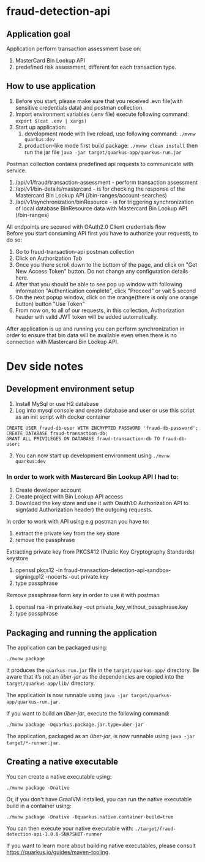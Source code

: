 # fraud-detection-api

## Application goal
Application perform transaction assessment base on:
1. MasterCard Bin Lookup API
2. predefined risk assessment, different for each transaction type.

## How to use application
1. Before you start, please make sure that you received .evn file(with sensitive credentials data) and postman collection.
2. Import environment variables (.env file) execute following command:  ``export $(cat .env | xargs)``
3. Start up application:
   1. development mode with live reload, use following command: ``./mvnw quarkus:dev`` </br>
   2. production-like mode first build package: ``./mvnw clean install`` then run the jar file ``java -jar target/quarkus-app/quarkus-run.jar``

Postman collection contains predefined api requests to communicate with service.
1. /api/v1/fraud/transaction-assessment - perform transaction assessment
2. /api/v1/bin-details/mastercard - is for checking the response of the Mastercard Bin Lookup API (/bin-ranges/account-searches)
3. /api/v1/synchronization/binResource - is for triggering synchronization of local database BinResource data with Mastercard Bin Lookup API (/bin-ranges)

All endpoints are secured with OAuth2.0 Client credentials flow </br>
Before you start consuming API first you have to authorize your requests, to do so:
1. Go to fraud-transaction-api postman collection 
2. Click on Authorization Tab
3. Once you there scroll down to the bottom of the page, and click on "Get New Access Token" button. Do not change any configuration details here.
4. After that you should be able to see pop up window with following information "Authentication complete", click "Proceed" or vait 5 second
5. On the next popup window, click on the orange(there is only one orange button) button "Use Token"
6. From now on, to all of our requests, in this collection, Authorization header wth valid JWT token will be added automatically.

After application is up and running you can perform synchronization in order to ensure that bin data will be available even
when there is no connection with Mastercard Bin Lookup API. </br>

# Dev side notes

## Development environment setup
1. Install MySql or use H2 database
2. Log into mysql console and create database and user or use this script as an init script with docker container
````
CREATE USER fraud-db-user WITH ENCRYPTED PASSWORD 'fraud-db-password';
CREATE DATABASE fraud-transaction-db;
GRANT ALL PRIVILEGES ON DATABASE fraud-transaction-db TO fraud-db-user;
````
3. You can now start up development environment using ``./mvnw quarkus:dev``


### In order to work with Mastercard Bin Lookup API I had to:
1. Create developer account
2. Create project with Bin Lookup API access
3. Download the key store and use it with Oauth1.0 Authorization API to sign(add Authorization header) the outgoing requests.

In order to work with API using e.g postman you have to:
1. extract the private key from the key store
2. remove the passphrase 

Extracting private key from PKCS#12 (Public Key Cryptography Standards) keystore
1. openssl pkcs12 -in fraud-transaction-detection-api-sandbox-signing.p12 -nocerts -out private.key
2. type passphrase

Remove passphrase form key in order to use it with postman
1. openssl rsa -in private.key -out private_key_without_passphrase.key
2. type passphrase





## Packaging and running the application

The application can be packaged using:

```shell script
./mvnw package
```

It produces the `quarkus-run.jar` file in the `target/quarkus-app/` directory.
Be aware that it’s not an _über-jar_ as the dependencies are copied into the `target/quarkus-app/lib/` directory.

The application is now runnable using `java -jar target/quarkus-app/quarkus-run.jar`.

If you want to build an _über-jar_, execute the following command:

```shell script
./mvnw package -Dquarkus.package.jar.type=uber-jar
```

The application, packaged as an _über-jar_, is now runnable using `java -jar target/*-runner.jar`.

## Creating a native executable

You can create a native executable using:

```shell script
./mvnw package -Dnative
```

Or, if you don't have GraalVM installed, you can run the native executable build in a container using:

```shell script
./mvnw package -Dnative -Dquarkus.native.container-build=true
```

You can then execute your native executable with: `./target/fraud-detection-api-1.0.0-SNAPSHOT-runner`

If you want to learn more about building native executables, please consult <https://quarkus.io/guides/maven-tooling>.
